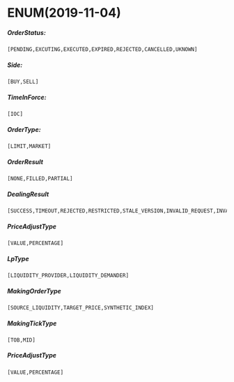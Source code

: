 # ENUM(2019-11-04)

##### OrderStatus:

```
[PENDING,EXCUTING,EXECUTED,EXPIRED,REJECTED,CANCELLED,UKNOWN]
```

##### Side:

```
[BUY,SELL]
```

##### TimeInForce:

```
[IOC]
```

##### OrderType:

```
[LIMIT,MARKET]
```

##### OrderResult

```
[NONE,FILLED,PARTIAL]
```

##### DealingResult
```
[SUCCESS,TIMEOUT,REJECTED,RESTRICTED,STALE_VERSION,INVALID_REQUEST,INVALID_POSITION,INVALID_ORDER,INSUFFICIENT_LIQUIDITY,INSUFFICIENT_MARGIN,REDISPATCH,INTERNAL_ERROR]
```

##### PriceAdjustType
```
[VALUE,PERCENTAGE]
```

##### LpType
```
[LIQUIDITY_PROVIDER,LIQUIDITY_DEMANDER]
```

##### MakingOrderType
```
[SOURCE_LIQUIDITY,TARGET_PRICE,SYNTHETIC_INDEX]
```

##### MakingTickType
```
[TOB,MID]
```

##### PriceAdjustType
```
[VALUE,PERCENTAGE]
```